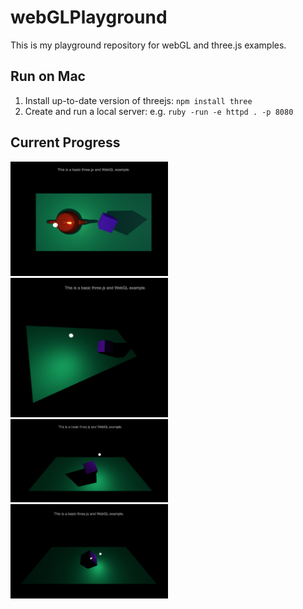 # webGLPlayground
This is my playground repository for webGL and three.js examples.

## Run on Mac
1. Install up-to-date version of threejs: `npm install three`
2. Create and run a local server: e.g. `ruby -run -e httpd . -p 8080`

## Current Progress
<img src="./img/currentScene4.png" width=50% height=50%>
<img src="./img/currentScene3.png" width=50% height=50%>
<img src="./img/currentScene2.png" width=50% height=50%>
<img src="./img/currentScene.png" width=50% height=50%>